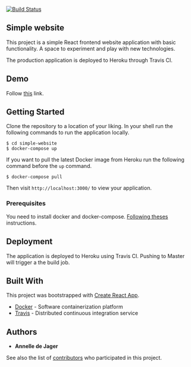 [![Build Status](https://travis-ci.org/annelledejager/simple-website.svg?branch=master)](https://travis-ci.org/annelledejager/simple-website)

## Simple website

This project is a simple React frontend website application with basic functionality. A space to experiment and play with new technologies. 

The production application is deployed to Heroku through Travis CI. 

## Demo

Follow [this](https://infinite-hamlet-32574.herokuapp.com/) link.

## Getting Started

Clone the repository to a location of your liking. In your shell run the following commands to run the application locally. 

```
$ cd simple-website
$ docker-compose up
```

If you want to pull the latest Docker image from Heroku run the following command before the `up` command.

```
$ docker-compose pull
```

Then visit `http://localhost:3000/` to view your application.

### Prerequisites

You need to install docker and docker-compose. [Following theses](https://docs.docker.com/docker-for-mac/) instructions.

## Deployment

The application is deployed to Heroku using Travis CI. Pushing to Master will trigger a the build job. 

## Built With

This project was bootstrapped with [Create React App](https://github.com/facebookincubator/create-react-app).

* [Docker](https://www.docker.com/) - Software containerization platform
* [Travis](https://travis-ci.org/) - Distributed continuous integration service

## Authors

* **Annelle de Jager** 

See also the list of [contributors](https://github.com/annelledejager/simple-website/graphs/contributors) who participated in this project.
